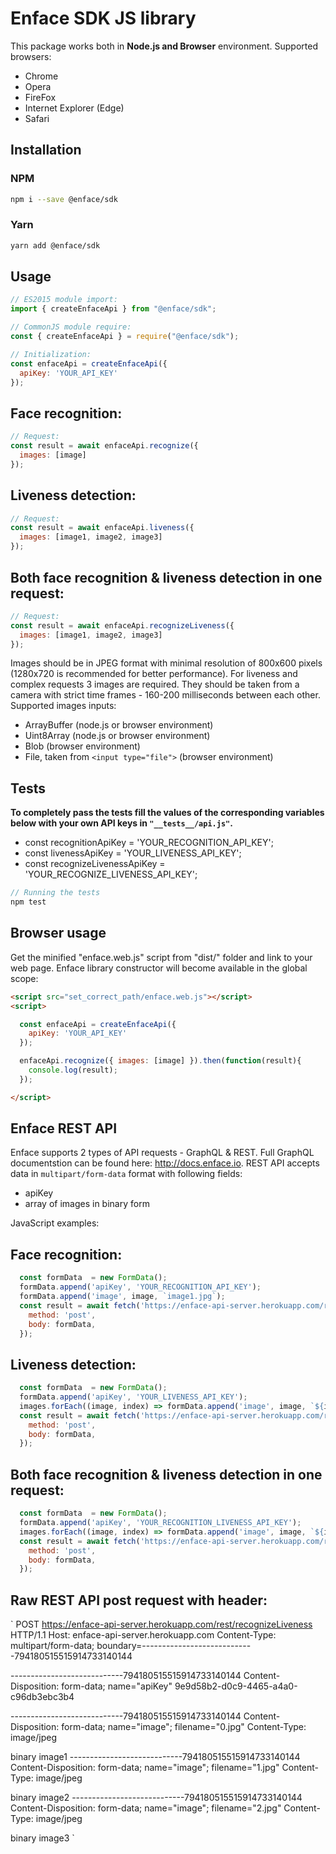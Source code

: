 # Enface SDK JS library

This package works both in **Node.js and Browser** environment. Supported browsers:

* Chrome
* Opera
* FireFox
* Internet Explorer (Edge)
* Safari

## Installation

### NPM

```bash
npm i --save @enface/sdk
```

### Yarn

```bash
yarn add @enface/sdk
```

## Usage

```js
// ES2015 module import:
import { createEnfaceApi } from "@enface/sdk";

// CommonJS module require:
const { createEnfaceApi } = require("@enface/sdk");

// Initialization:
const enfaceApi = createEnfaceApi({
  apiKey: 'YOUR_API_KEY'
});
```

## Face recognition:

```js
// Request:
const result = await enfaceApi.recognize({
  images: [image]
});
```

## Liveness detection:

```js
// Request:
const result = await enfaceApi.liveness({
  images: [image1, image2, image3]
});
```

## Both face recognition & liveness detection in one request:

```js
// Request:
const result = await enfaceApi.recognizeLiveness({
  images: [image1, image2, image3]
});
```

Images should be in JPEG format with minimal resolution of 800x600 pixels (1280x720 is recommended for better performance). For liveness and complex requests 3 images are required. They should be taken from a camera with strict time frames - 160-200 milliseconds between each other. Supported images inputs:

* ArrayBuffer (node.js or browser environment)
* Uint8Array (node.js or browser environment)
* Blob (browser environment)
* File, taken from `<input type="file">` (browser environment)

## Tests

**To completely pass the tests fill the values of the corresponding variables below with your own API keys in `"__tests__/api.js"`.**

* const recognitionApiKey = 'YOUR_RECOGNITION_API_KEY';
* const livenessApiKey = 'YOUR_LIVENESS_API_KEY';
* const recognizeLivenessApiKey = 'YOUR_RECOGNIZE_LIVENESS_API_KEY';


```js
// Running the tests
npm test
```

## Browser usage

Get the minified "enface.web.js" script from "dist/" folder and link to your web page. Enface library constructor will become available in the global scope:

```html
<script src="set_correct_path/enface.web.js"></script>
<script>

  const enfaceApi = createEnfaceApi({
    apiKey: 'YOUR_API_KEY'
  });

  enfaceApi.recognize({ images: [image] }).then(function(result){
    console.log(result);
  });

</script>
```

## Enface REST API

Enface supports 2 types of API requests - GraphQL & REST. Full GraphQL documentstion can be found here: http://docs.enface.io. REST API accepts data in `multipart/form-data` format with following fields:

* apiKey
* array of images in binary form

JavaScript examples:

## Face recognition:

```js
  const formData  = new FormData();
  formData.append('apiKey', 'YOUR_RECOGNITION_API_KEY');
  formData.append('image', image, `image1.jpg`);
  const result = await fetch('https://enface-api-server.herokuapp.com/rest/recognize', {
    method: 'post',
    body: formData,
  });
```

## Liveness detection:

```js
  const formData  = new FormData();
  formData.append('apiKey', 'YOUR_LIVENESS_API_KEY');
  images.forEach((image, index) => formData.append('image', image, `${index}.jpg`));
  const result = await fetch('https://enface-api-server.herokuapp.com/rest/liveness', {
    method: 'post',
    body: formData,
  });
```

## Both face recognition & liveness detection in one request:

```js
  const formData  = new FormData();
  formData.append('apiKey', 'YOUR_RECOGNITION_LIVENESS_API_KEY');
  images.forEach((image, index) => formData.append('image', image, `${index}.jpg`));
  const result = await fetch('https://enface-api-server.herokuapp.com/rest/recognizeLiveness', {
    method: 'post',
    body: formData,
  });
```

## Raw REST API post request with header:

`
POST https://enface-api-server.herokuapp.com/rest/recognizeLiveness HTTP/1.1
Host: enface-api-server.herokuapp.com
Content-Type: multipart/form-data; boundary=----------------------------794180515515914733140144

----------------------------794180515515914733140144
Content-Disposition: form-data; name="apiKey"
9e9d58b2-d0c9-4465-a4a0-c96db3ebc3b4

----------------------------794180515515914733140144
Content-Disposition: form-data; name="image";
filename="0.jpg"
Content-Type: image/jpeg

binary image1
----------------------------794180515515914733140144
Content-Disposition: form-data; name="image";
filename="1.jpg"
Content-Type: image/jpeg

binary image2
----------------------------794180515515914733140144
Content-Disposition: form-data; name="image";
filename="2.jpg"
Content-Type: image/jpeg

binary image3
`